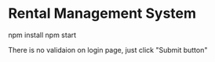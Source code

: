 # Rental Management System
npm install
npm start

There is no validaion on login page, just click "Submit button"
